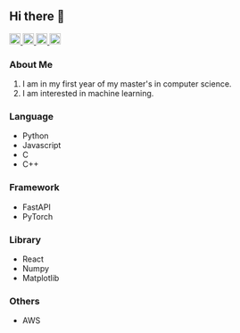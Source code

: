 ## Hi there 👋
<p align="left">
  <a href="https://github.com/ks415">
    <img height="20" src="https://komarev.com/ghpvc/?username=ks415" />
  </a>
  <a href="https://github.com/ks415">
    <img height="20" src="https://img.shields.io/github/followers/Keichan15?label=follow&logo=github&style=flat" />
  </a>
  <a href="http://qiita.com/ks415">
    <img height="20" src="https://qiita-badge.apiapi.app/s/ks415/posts.svg" />
  </a>
  <a href="http://qiita.com/ks415">
    <img height="20" src="https://qiita-badge.apiapi.app/s/ks415/contributions.svg" />
  </a>
</p>

### About Me
1. I am in my first year of my master's in computer science.
2. I am interested in machine learning.

### Language
- Python
- Javascript
- C
- C++

### Framework
- FastAPI
- PyTorch

### Library
- React
- Numpy
- Matplotlib

### Others
- AWS

<!--
**ks415/ks415** is a ✨ _special_ ✨ repository because its `README.md` (this file) appears on your GitHub profile.

Here are some ideas to get you started:

- 🔭 I’m currently working on ...
- 🌱 I’m currently learning ...
- 👯 I’m looking to collaborate on ...
- 🤔 I’m looking for help with ...
- 💬 Ask me about ...
- 📫 How to reach me: ...
- 😄 Pronouns: ...
- ⚡ Fun fact: ...
-->
